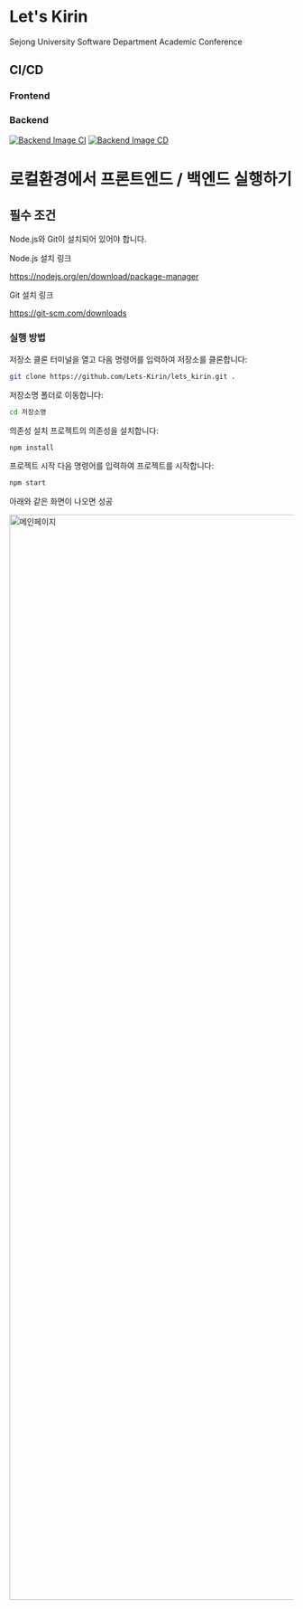 # Let's Kirin
Sejong University Software Department Academic Conference

## CI/CD

### Frontend

### Backend
[![Backend Image CI](https://github.com/Lets-Kirin/lets_kirin/actions/workflows/backend_ci.yml/badge.svg)](https://github.com/Lets-Kirin/lets_kirin/actions/workflows/backend_ci.yml)
[![Backend Image CD](https://github.com/Lets-Kirin/lets_kirin/actions/workflows/backend_cd.yml/badge.svg)](https://github.com/Lets-Kirin/lets_kirin/actions/workflows/backend_cd.yml)

# 로컬환경에서 프론트엔드 / 백엔드 실행하기

## 필수 조건

Node.js와 Git이 설치되어 있어야 합니다.

Node.js 설치 링크

https://nodejs.org/en/download/package-manager

Git 설치 링크

https://git-scm.com/downloads

### 실행 방법

저장소 클론 터미널을 열고 다음 명령어를 입력하여 저장소를 클론합니다:

```zsh
git clone https://github.com/Lets-Kirin/lets_kirin.git .
```

저장소명 폴더로 이동합니다:

```zsh
cd 저장소명
```

의존성 설치 프로젝트의 의존성을 설치합니다:

```zsh
npm install
```

프로젝트 시작 다음 명령어를 입력하여 프로젝트를 시작합니다:

```zsh
npm start
```

아래와 같은 화면이 나오면 성공 

<img width="1920" alt="메인페이지" src="https://github.com/user-attachments/assets/5fe157ff-a1fc-4ad6-8548-73ae494754d9">